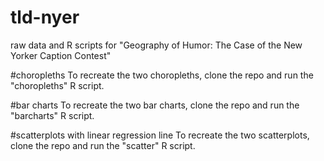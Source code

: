 # tld-nyer
raw data and R scripts for "Geography of Humor: The Case of the New Yorker Caption Contest"

#choropleths
To recreate the two choropleths, clone the repo and run the "choropleths" R script.

#bar charts
To recreate the two bar charts, clone the repo and run the "barcharts" R script.

#scatterplots with linear regression line
To recreate the two scatterplots, clone the repo and run the "scatter" R script.
